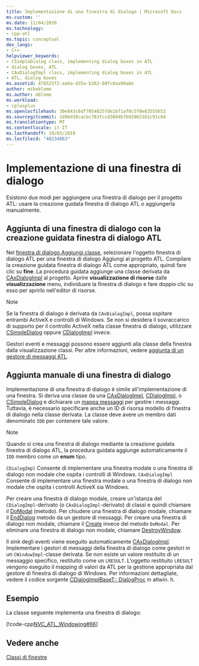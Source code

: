 ```yaml
---
title: Implementazione di una finestra di dialogo | Microsoft Docs
ms.custom: ''
ms.date: 11/04/2016
ms.technology:
- cpp-atl
ms.topic: conceptual
dev_langs:
- C++
helpviewer_keywords:
- CSimpleDialog class, implementing dialog boxes in ATL
- dialog boxes, ATL
- CAxDialogImpl class, implementing dialog boxes in ATL
- ATL, dialog boxes
ms.assetid: 478525f2-aa6a-435a-b162-68fc8aa98a8e
author: mikeblome
ms.author: mblome
ms.workload:
- cplusplus
ms.openlocfilehash: 30e843c6df70548257de1bf1af8c5f0e83555652
ms.sourcegitcommit: 1d9bd38cacbc783fccd3884b7b92062161c91c84
ms.translationtype: MT
ms.contentlocale: it-IT
ms.lasthandoff: 10/03/2018
ms.locfileid: "48234063"
---
```

# <a name="implementing-a-dialog-box"></a>Implementazione di una finestra di dialogo

Esistono due modi per aggiungere una finestra di dialogo per il progetto ATL: usare la creazione guidata finestra di dialogo ATL o aggiungerla manualmente.

## <a name="adding-a-dialog-box-with-the-atl-dialog-wizard"></a>Aggiunta di una finestra di dialogo con la creazione guidata finestra di dialogo ATL

Nel [finestra di dialogo Aggiungi classe](../ide/add-class-dialog-box.md), selezionare l'oggetto finestra di dialogo ATL per una finestra di dialogo Aggiungi al progetto ATL. Compilare la creazione guidata finestra di dialogo ATL come appropriato, quindi fare clic su **fine**. La procedura guidata aggiunge una classe derivata da [CAxDialogImpl](../atl/reference/caxdialogimpl-class.md) al progetto. Aprire **visualizzazione di risorse** dalle **visualizzazione** menu, individuare la finestra di dialogo e fare doppio clic su esso per aprirlo nell'editor di risorse.

> [!NOTE]
>  Se la finestra di dialogo è derivata da `CAxDialogImpl`, possa ospitare entrambi ActiveX e controlli di Windows. Se non si desidera il sovraccarico di supporto per il controllo ActiveX nella classe finestra di dialogo, utilizzare [CSimpleDialog](../atl/reference/csimpledialog-class.md) oppure [CDialogImpl](../atl/reference/cdialogimpl-class.md) invece.

Gestori eventi e messaggi possono essere aggiunti alla classe della finestra dalla visualizzazione classi. Per altre informazioni, vedere [aggiunta di un gestore di messaggi ATL](../atl/adding-an-atl-message-handler.md).

## <a name="adding-a-dialog-box-manually"></a>Aggiunta manuale di una finestra di dialogo

Implementazione di una finestra di dialogo è simile all'implementazione di una finestra. Si deriva una classe da una [CAxDialogImpl](../atl/reference/caxdialogimpl-class.md), [CDialogImpl](../atl/reference/cdialogimpl-class.md), o [CSimpleDialog](../atl/reference/csimpledialog-class.md) e dichiarare un [mappa messaggi](../atl/message-maps-atl.md) per gestire i messaggi. Tuttavia, è necessario specificare anche un ID di risorsa modello di finestra di dialogo nella classe derivata. La classe deve avere un membro dati denominato `IDD` per contenere tale valore.

> [!NOTE]
>  Quando si crea una finestra di dialogo mediante la creazione guidata finestra di dialogo ATL, la procedura guidata aggiunge automaticamente il `IDD` membro come un **enum** tipo.

`CDialogImpl` Consente di implementare una finestra modale o una finestra di dialogo non modale che ospita i controlli di Windows. `CAxDialogImpl` Consente di implementare una finestra modale o una finestra di dialogo non modale che ospita i controlli ActiveX sia Windows.

Per creare una finestra di dialogo modale, creare un'istanza del `CDialogImpl`-derivato (o `CAxDialogImpl`-derivato) di classi e quindi chiamare il [DoModal](../atl/reference/cdialogimpl-class.md#domodal) (metodo). Per chiudere una finestra di dialogo modale, chiamare il [EndDialog](../atl/reference/cdialogimpl-class.md#enddialog) metodo da un gestore di messaggi. Per creare una finestra di dialogo non modale, chiamare il [Create](../atl/reference/cdialogimpl-class.md#create) invece del metodo `DoModal`. Per eliminare una finestra di dialogo non modale, chiamare [DestroyWindow](../atl/reference/cdialogimpl-class.md#destroywindow).

Il sink degli eventi viene eseguito automaticamente [CAxDialogImpl](../atl/reference/caxdialogimpl-class.md). Implementare i gestori di messaggi della finestra di dialogo come gestori in un `CWindowImpl`-classe derivata. Se non esiste un valore restituito di un messaggio specifico, restituito come un `LRESULT`. L'oggetto restituito `LRESULT` vengono eseguito il mapping di valori da ATL per la gestione appropriata dal gestore di finestra di dialogo di Windows. Per informazioni dettagliate, vedere il codice sorgente [CDialogImplBaseT:: DialogProc](../atl/reference/cdialogimpl-class.md#dialogproc) in atlwin. h.

## <a name="example"></a>Esempio

La classe seguente implementa una finestra di dialogo:

[!code-cpp[NVC_ATL_Windowing#66](../atl/codesnippet/cpp/implementing-a-dialog-box_1.h)]

## <a name="see-also"></a>Vedere anche

[Classi di finestre](../atl/atl-window-classes.md)

